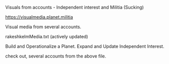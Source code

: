 Visuals from accounts - Independent interest and Militia (Sucking)

https://visualmedia.planet.militia

Visual media from several accounts.

rakeshkelmMedia.txt (actively updated)

Build and Operationalize a Planet. Expand and Update Independent Interest.

check out, several accounts from the above file.

